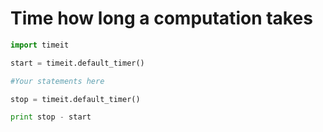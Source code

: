 # Time how long a computation takes

```python
import timeit

start = timeit.default_timer()

#Your statements here

stop = timeit.default_timer()

print stop - start 
```
